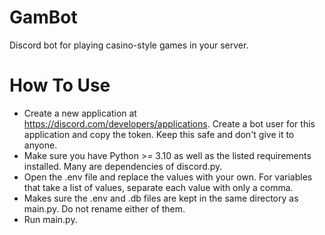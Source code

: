 # GamBot
Discord bot for playing casino-style games in your server.

# How To Use
- Create a new application at https://discord.com/developers/applications. Create a bot user for this application and copy the token. Keep this safe and don't give it to anyone.
- Make sure you have Python >= 3.10 as well as the listed requirements installed. Many are dependencies of discord.py.
- Open the .env file and replace the values with your own. For variables that take a list of values, separate each value with only a comma.
- Makes sure the .env and .db files are kept in the same directory as main.py. Do not rename either of them.
- Run main.py.